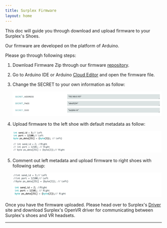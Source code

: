 ```yaml
---
title: Surplex Firmware
layout: home
---
```


This doc will guide you through download and upload firmware to your Surplex's Shoes.

Our firmware are developed on the platform of Arduino.

Please go through following steps:

1. Download Firmware Zip through our firmware [repository].

2. Go to Arduino IDE or Arduino [Cloud Editor] and open the firmware file.

3. Change the SECRET to your own information as follow:

   ![secret](assets/secret.png)

4. Upload firmware to the left shoe with default metadata as follow:
   
   ![left](assets/left.png)

5. Comment out left metadata and upload firmware to right shoes with following setup:

   ![right](assets/right.png)


Once you have the firmware uploaded. Please head over to Surplex's [Driver] site and download Surplex's OpenVR driver for communicating between Surplex's shoes and VR headsets.


----

[repository]: https://github.com/surplex-io/surplex_firmware/
[Cloud Editor]: https://create.arduino.cc/editor/
[Driver]: ../driver.html